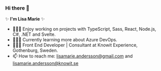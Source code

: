 ### Hi there 👋

✨ **I'm Lisa Marie** ✨ 

- 👩🏻‍💻 Enjoy working on projects with TypeScript, Sass, React, Node.js, C#, .NET and Svelte.
- 👩🏻‍🏫 Currently learning more about Azure DevOps.
- 👩🏻‍💼 Front End Developer | Consultant at Knowit Experience, Gothenburg, Sweden. 
- 📫 How to reach me: lisamarie.andersson@gmail.com and lisamarie.andersson@knowit.se
